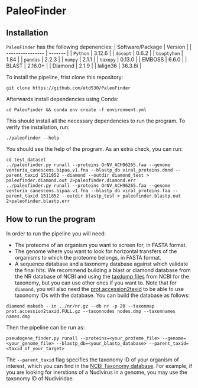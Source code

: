 # PaleoFinder

## Installation
`PaleoFinder` has the following depenencies:
| Software/Package | Version |
| ---------------- | ------- |
| `Python`         | 3.12.6  |
| `docopt`         | 0.6.2   |
| `bioptyhon`      | 1.84    |
| `pandas`         | 2.2.3   |
| `numpy`          | 2.1.1   |
| `taxopy`         | 0.13.0  |
| EMBOSS           | 6.6.0   |
| BLAST            | 2.16.0+ |
| Diamond          | 2.1.9   |
| lalign36         | 36.3.8i |

To install the pipeline, frist clone this repository:
```
git clone https://github.com/etd530/PaleoFinder
```
Afterwards install dependencies using Conda:
```
cd PaleoFinder && conda env create -f environment.yml
```
This should install all the necessary dependencies to run the program. To verify the installation, run:
```
./paleofinder --help
```
You should see the help of the program. As an extra check, you can run:
```
cd test_dataset
../paleofinder.py runall --proteins OrNV_ACH96265.faa --genome venturia_canescens.bipaa.v1.fna --blastp_db viral_proteins.dmnd --parent_taxid 1511852 --diamond --outdir diamond_test > paleofinder.diamond.out 2>paleofinder.diamond.err
../paleofinder.py runall --proteins OrNV_ACH96265.faa --genome venturia_canescens.bipaa.v1.fna --blastp_db viral_proteins.faa --parent_taxid 1511852 --outdir blastp_test > paleofinder.blastp.out 2>paleofinder.blastp.err
```

## How to run the program
In order to run the pipeline you will need:
- The proteome of an organism you want to screen for, in FASTA format.
- The genome where you want to look for horizontal transfers of the organisms to which the proteome belongs, in FASTA format.
- A sequence database and a taxonomy database against which validate the final hits. We recommend building a blast or diamond database from the NR database of NCBI and using the [taxdump files](https://ftp.ncbi.nlm.nih.gov/pub/taxonomy/taxdmp.zip) from NCBI for the taxonomy, but you can use other ones if you want to. Note that for `diamond`, you will also need the [prot.accession2taxid](https://ftp.ncbi.nlm.nih.gov/pub/taxonomy/accession2taxid/prot.accession2taxid.FULL.gz) to be able to use taxonomy IDs with the database. You can build the database as follows:
```
diamond makedb --in ../nr/nr.gz --db nr -p 20 --taxonmap prot.accession2taxid.FULL.gz --taxonnodes nodes.dmp --taxonnames names.dmp
```
Then the pipeline can be run as:
```
pseudogene_finder.py runall --proteins=<your_proteme_file> --genome=<your_genome_file> --blastp_db=<your_blastp_database> --parent_taxid=<taxid_of_your_target>
```
The `--parent_taxid` flag specifies the taxonomy ID of your organism of interest, which you can find in the [NCBI Taxonomy database](https://www.ncbi.nlm.nih.gov/taxonomy). For example, if you are looking for inerstions of a Nudivirus in a genome, you may use the taxonomy ID of Nudiviridae.
